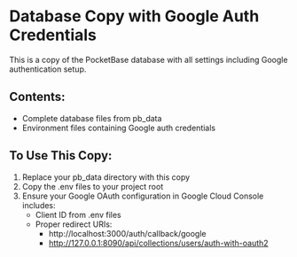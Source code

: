# Database Copy with Google Auth Credentials

This is a copy of the PocketBase database with all settings including Google authentication setup.

## Contents:
- Complete database files from pb_data
- Environment files containing Google auth credentials

## To Use This Copy:
1. Replace your pb_data directory with this copy
2. Copy the .env files to your project root
3. Ensure your Google OAuth configuration in Google Cloud Console includes:
   - Client ID from .env files
   - Proper redirect URIs:
     * http://localhost:3000/auth/callback/google
     * http://127.0.0.1:8090/api/collections/users/auth-with-oauth2
